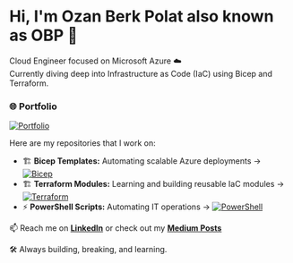 # Hi, I'm Ozan Berk Polat also known as OBP 👋

Cloud Engineer focused on Microsoft Azure ☁️  
Currently diving deep into Infrastructure as Code (IaC) using Bicep and Terraform.

### 🌐 Portfolio
[![Portfolio](https://img.shields.io/badge/🌟-My_Portfolio-blue?style=for-the-badge)](https://ozanberkpolat.github.io)

Here are my repositories that I work on:  
- 🏗️ **Bicep Templates:** Automating scalable Azure deployments → [![Bicep](https://img.shields.io/badge/Bicep-4D77FF?style=for-the-badge&logo=microsoft&logoColor=white)](https://github.com/ozanberkpolat/Bicep)  
- 🏗️ **Terraform Modules:** Learning and building reusable IaC modules → [![Terraform](https://img.shields.io/badge/Terraform-623CE4?style=for-the-badge&logo=terraform&logoColor=white)](https://github.com/ozanberkpolat)  
- ⚡ **PowerShell Scripts:** Automating IT operations → [![PowerShell](https://img.shields.io/badge/PowerShell-012456?style=for-the-badge&logo=powershell&logoColor=white)](https://github.com/ozanberkpolat)



📫 Reach me on [**LinkedIn**](https://www.linkedin.com/in/ozan-berk-polat/) or check out my [**Medium Posts**](https://medium.com/@ozanberkpolat)  

🛠️ Always building, breaking, and learning.
